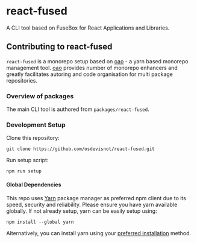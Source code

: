 # react-fused
A CLI tool based on FuseBox for React Applications and Libraries.

## Contributing to react-fused

`react-fused` is a monorepo setup based on [oao](https://github.com/guigrpa/oao) - a yarn based monorepo management tool. [oao](https://github.com/guigrpa/oao) provides number of monorepo enhancers and greatly facilitates autoring and code organisation for multi package repositories.

### Overview of packages

The main CLI tool is authored from `packages/react-fused`.

### Development Setup
Clone this repository:
```
git clone https://github.com/osdevisnot/react-fused.git
```

Run setup script:
```
npm run setup
```

#### Global Dependencies
This repo uses [Yarn](https://yarnpkg.com/en/) package manager as preferred npm client due to its speed, security and reliability. Please ensure you have yarn available globally. If not already setup, yarn can be easily setup using:
```
npm install --global yarn
```
Alternatively, you can install yarn using your [preferred installation](https://yarnpkg.com/en/docs/install) method.